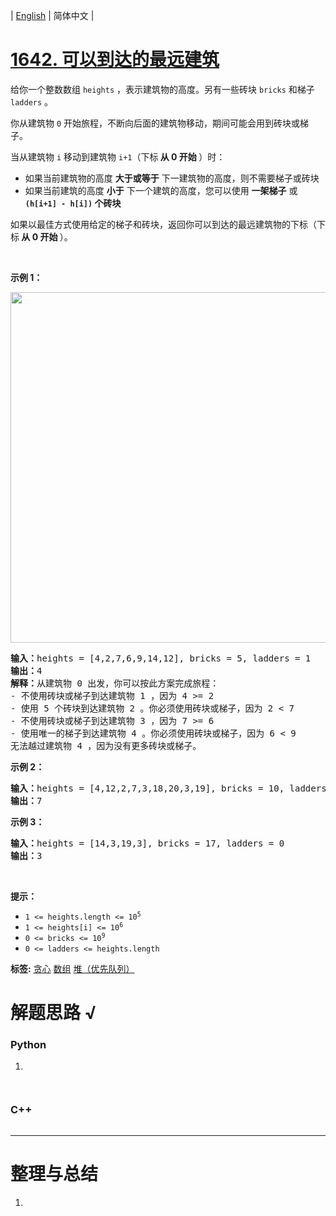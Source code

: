 | [English](README_EN.md) | 简体中文 |

# [1642. 可以到达的最远建筑](https://leetcode.cn/problems/furthest-building-you-can-reach)
<p>给你一个整数数组 <code>heights</code> ，表示建筑物的高度。另有一些砖块 <code>bricks</code> 和梯子 <code>ladders</code> 。</p>

<p>你从建筑物 <code>0</code> 开始旅程，不断向后面的建筑物移动，期间可能会用到砖块或梯子。</p>

<p>当从建筑物 <code>i</code> 移动到建筑物 <code>i+1</code>（下标<strong> 从 0 开始 </strong>）时：</p>

<ul>
	<li>如果当前建筑物的高度 <strong>大于或等于</strong> 下一建筑物的高度，则不需要梯子或砖块</li>
	<li>如果当前建筑的高度 <strong>小于</strong> 下一个建筑的高度，您可以使用 <strong>一架梯子</strong> 或 <strong><code>(h[i+1] - h[i])</code> 个砖块</strong></li>
</ul>
如果以最佳方式使用给定的梯子和砖块，返回你可以到达的最远建筑物的下标（下标<strong> 从 0 开始 </strong>）。

<p> </p>

<p><strong>示例 1：</strong></p>
<img alt="" src="https://assets.leetcode-cn.com/aliyun-lc-upload/uploads/2020/10/31/q4.gif" style="width: 562px; height: 561px;" />
<pre>
<strong>输入：</strong>heights = [4,2,7,6,9,14,12], bricks = 5, ladders = 1
<strong>输出：</strong>4
<strong>解释：</strong>从建筑物 0 出发，你可以按此方案完成旅程：
- 不使用砖块或梯子到达建筑物 1 ，因为 4 >= 2
- 使用 5 个砖块到达建筑物 2 。你必须使用砖块或梯子，因为 2 < 7
- 不使用砖块或梯子到达建筑物 3 ，因为 7 >= 6
- 使用唯一的梯子到达建筑物 4 。你必须使用砖块或梯子，因为 6 < 9
无法越过建筑物 4 ，因为没有更多砖块或梯子。
</pre>

<p><strong>示例 2：</strong></p>

<pre>
<strong>输入：</strong>heights = [4,12,2,7,3,18,20,3,19], bricks = 10, ladders = 2
<strong>输出：</strong>7
</pre>

<p><strong>示例 3：</strong></p>

<pre>
<strong>输入：</strong>heights = [14,3,19,3], bricks = 17, ladders = 0
<strong>输出：</strong>3
</pre>

<p> </p>

<p><strong>提示：</strong></p>

<ul>
	<li><code>1 <= heights.length <= 10<sup>5</sup></code></li>
	<li><code>1 <= heights[i] <= 10<sup>6</sup></code></li>
	<li><code>0 <= bricks <= 10<sup>9</sup></code></li>
	<li><code>0 <= ladders <= heights.length</code></li>
</ul>

**标签:**  [贪心](https://leetcode.cn/tag/greedy) [数组](https://leetcode.cn/tag/array) [堆（优先队列）](https://leetcode.cn/tag/heap-priority-queue) 
# 解题思路 √

### Python

1. 

```python

```


```python

```

### C++

```cpp

```

---



# 整理与总结

1. 